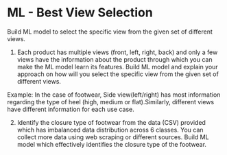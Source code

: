 # ML - Best View Selection

Build ML model to select the specific view from the given set of different views.

1) Each product has multiple views (front, left, right, back) and only a few views have the information about the product through which you can make the ML model learn its features. Build ML model and explain your approach on how will you select the specific view from the given set of different views.

Example: In the case of footwear, Side view(left/right) has most information regarding the type of heel (high, medium or flat).Similarly, different views have different information for each use case.

2) Identify the closure type of footwear from the data (CSV) provided which has imbalanced data distribution across 6 classes. You can collect more data using web scraping or different sources. Build ML model which effectively identifies the closure type of the footwear. 

